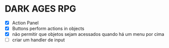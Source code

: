 # DARK AGES RPG

- [X] Action Panel
 - [X] Buttons perform actions in objects
 - [X] não permitir que objetos sejam acessados quando há um menu por cima
 - [ ] criar um handler de input
